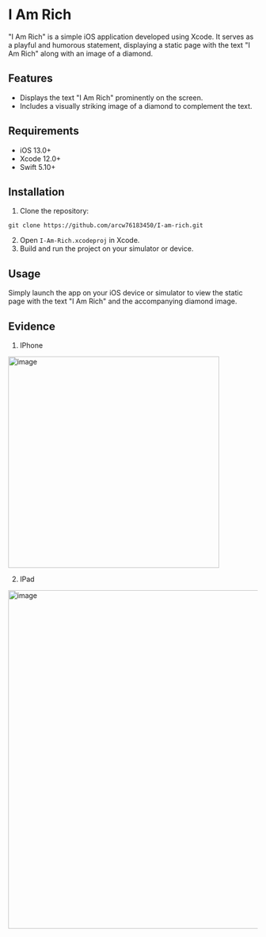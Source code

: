 # I Am Rich

"I Am Rich" is a simple iOS application developed using Xcode. It serves as a playful and humorous statement, displaying a static page with the text "I Am Rich" along with an image of a diamond.

## Features

- Displays the text "I Am Rich" prominently on the screen.
- Includes a visually striking image of a diamond to complement the text.

## Requirements

- iOS 13.0+
- Xcode 12.0+
- Swift 5.10+

## Installation

1. Clone the repository:
```
git clone https://github.com/arcw76183450/I-am-rich.git
```
2. Open `I-Am-Rich.xcodeproj` in Xcode.
3. Build and run the project on your simulator or device.

## Usage

Simply launch the app on your iOS device or simulator to view the static page with the text "I Am Rich" and the accompanying diamond image.

## Evidence

1. IPhone
<img width="426" alt="image" src="https://github.com/arcw76183450/I-am-rich/assets/126561169/fea079d5-0b7f-47fb-a420-f69a5c8065bf">

2. IPad
<img width="682" alt="image" src="https://github.com/arcw76183450/I-am-rich/assets/126561169/17a65112-f42e-4c4a-9df2-f744a36796a1">

